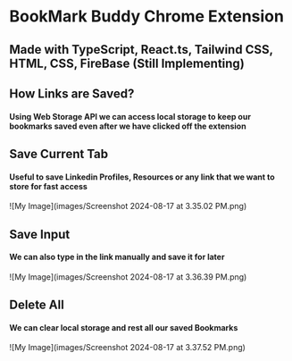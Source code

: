 # BookMark Buddy Chrome Extension
## Made with TypeScript, React.ts, Tailwind CSS, HTML, CSS, FireBase (Still Implementing)

## How Links are Saved?
#### Using Web Storage API we can access local storage to keep our bookmarks saved even after we have clicked off the extension


## Save Current Tab
#### Useful to save Linkedin Profiles, Resources or any link that we want to store for fast access
![My Image](images/Screenshot 2024-08-17 at 3.35.02 PM.png)


## Save Input
#### We can also type in the link manually and save it for later
![My Image](images/Screenshot 2024-08-17 at 3.36.39 PM.png)

## Delete All
#### We can clear local storage and rest all our saved Bookmarks
![My Image](images/Screenshot 2024-08-17 at 3.37.52 PM.png)


